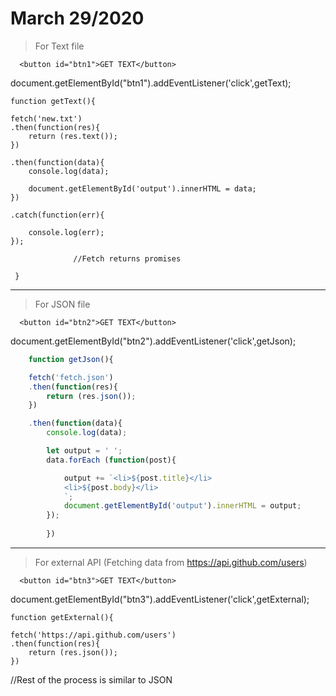 # March 29/2020

> For Text file

```  <button id="btn1">GET TEXT</button>```

>

document.getElementById("btn1").addEventListener('click',getText);


>
  
    function getText(){

    fetch('new.txt')
    .then(function(res){
        return (res.text());
    }) 

    .then(function(data){
        console.log(data);

        document.getElementById('output').innerHTML = data;
    })

    .catch(function(err){

        console.log(err);
    });
    
                  //Fetch returns promises

     }



---

> For JSON file

```  <button id="btn2">GET TEXT</button>```

>
document.getElementById("btn2").addEventListener('click',getJson);


```javascript
    function getJson(){

    fetch('fetch.json')
    .then(function(res){
        return (res.json());
    }) 

    .then(function(data){
        console.log(data);

        let output = ' ';
        data.forEach (function(post){

            output += `<li>${post.title}</li>
            <li>${post.body}</li>
            `;
            document.getElementById('output').innerHTML = output;
        });
            
        })

```
            

---

> For external API (Fetching data from https://api.github.com/users)

```  <button id="btn3">GET TEXT</button>```

>
document.getElementById("btn3").addEventListener('click',getExternal);

>
    function getExternal(){

    fetch('https://api.github.com/users')
    .then(function(res){
        return (res.json());
    }) 

//Rest of the process is similar to JSON